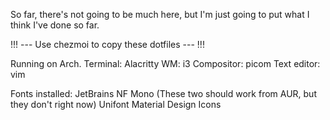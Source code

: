 So far, there's not going to be much here, but I'm just going to put what I
think I've done so far.

!!! --- Use chezmoi to copy these dotfiles --- !!!


Running on Arch.
Terminal: Alacritty
WM: i3
Compositor: picom
Text editor: vim

Fonts installed: JetBrains NF Mono
(These two should work from AUR, but they don't right now)
Unifont
Material Design Icons
